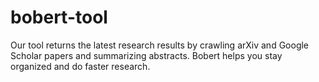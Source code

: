 # bobert-tool
Our tool returns the latest research results by crawling arXiv and Google Scholar papers and summarizing abstracts. Bobert helps you stay organized and do faster research.

